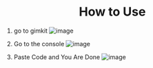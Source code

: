 <h1 align="center">How to Use</h1>

1. go to gimkit
![image](https://user-images.githubusercontent.com/98996547/224056903-45b17bfe-1a46-4e73-9da7-114ab39fcab5.png)



2. Go to the console
![image](https://user-images.githubusercontent.com/98996547/224057118-605d0c54-7831-463c-a05e-82258413b06e.png)



3. Paste Code and You Are Done
![image](https://user-images.githubusercontent.com/98996547/224057671-fd0fda67-be64-4867-adfa-cf3d7cbcb802.png)
